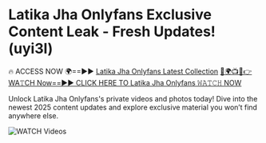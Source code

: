 # Latika Jha Onlyfans Exclusive Content Leak - Fresh Updates! (uyi3l)

🔥 ACCESS NOW 🌍==►► <a href="https://tinyurl.com/3fjeunct" rel="nofollow">Latika Jha Onlyfans Latest Collection</a></h3>
[🔴🌍📺📱👉WA𝚃CH Now==►► CLICK HERE TO Latika Jha Onlyfans 𝚆𝙰𝚃𝙲𝙷 NOW](https://tinyurl.com/3fjeunct)

Unlock Latika Jha Onlyfans's private videos and photos today! Dive into the newest 2025 content updates and explore exclusive material you won’t find anywhere else.


<a href="https://tinyurl.com/3fjeunct" rel="nofollow" data-target="animated-image.originalLink"><img src="https://camo.githubusercontent.com/8a4f000d20f83aca3bf7ec5f350d767afa0574a8a352519fd8cfa583a6f93a33/68747470733a2f2f692e696d6775722e636f6d2f644a486b345a712e676966" alt="WATCH Videos" data-canonical-src="https://i.imgur.com/dJHk4Zq.gif" style="max-width: 100%; display: inline-block;" data-target="animated-image.originalImage"></a>
